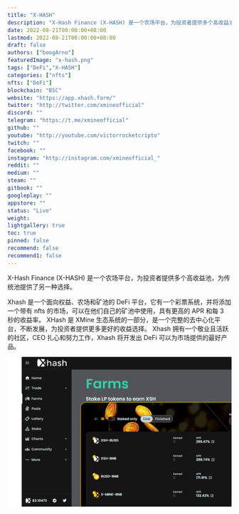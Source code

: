 ```yaml
---
title: "X-HASH"
description: "X-Hash Finance (X-HASH) 是一个农场平台，为投资者提供多个高收益池，为传统池提供了另一种选择。"
date: 2022-08-21T00:00:00+08:00
lastmod: 2022-08-21T00:00:00+08:00
draft: false
authors: ["boogArno"]
featuredImage: "x-hash.png"
tags: ["DeFi","X-HASH"]
categories: ["nfts"]
nfts: ["DeFi"]
blockchain: "BSC"
website: "https://app.xhash.farm/"
twitter: "http://twitter.com/xmineofficial"
discord: ""
telegram: "https://t.me/xmineofficial"
github: ""
youtube: "http://youtube.com/victorrocketcripto"
twitch: ""
facebook: ""
instagram: "http://instagram.com/xmineofficial_"
reddit: ""
medium: ""
steam: ""
gitbook: ""
googleplay: ""
appstore: ""
status: "Live"
weight: 
lightgallery: true
toc: true
pinned: false
recommend: false
recommend1: false
---
```

X-Hash Finance (X-HASH) 是一个农场平台，为投资者提供多个高收益池，为传统池提供了另一种选择。

Xhash 是一个面向权益、农场和矿池的 DeFi 平台，它有一个彩票系统，并将添加一个带有 nfts 的市场，可以在他们自己的矿池中使用，具有更高的 APR 和每 3 秒的收益率。
XHash 是 XMine 生态系统的一部分，是一个完整的去中心化平台，不断发展，为投资者提供更多更好的收益选择。
Xhash 拥有一个敬业且活跃的社区，CEO 扎心和努力工作，Xhash 将开发出 DeFi 可以为市场提供的最好产品。

![xhash-dapp-defi-bsc-image1_a9a2beffcd7bb8c66b5ff75f2dbd5430](xhash-dapp-defi-bsc-image1_a9a2beffcd7bb8c66b5ff75f2dbd5430.png)
